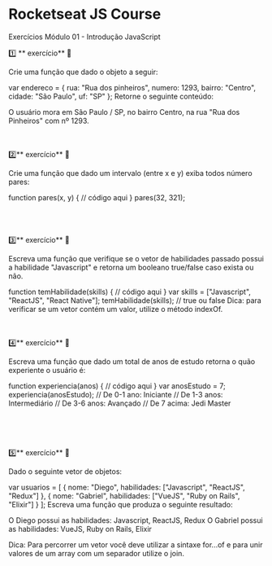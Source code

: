 # Rocketseat JS Course

Exercícios Módulo 01 - Introdução JavaScript 

1️⃣ ** exercício** 📝

Crie uma função que dado o objeto a seguir:

var endereco = {
		rua: "Rua dos pinheiros",
		numero: 1293,
		bairro: "Centro",
		cidade: "São Paulo",
		uf: "SP"
};
Retorne o seguinte conteúdo:

O usuário mora em São Paulo / SP, no bairro Centro, na rua "Rua dos Pinheiros" com nº 1293.
<br>
<br>
<br>

2️⃣** exercício** 📝

Crie uma função que dado um intervalo (entre x e y) exiba todos número pares:

function pares(x, y) {
// código aqui
}
pares(32, 321);

<br>
<br>
<br>
3️⃣** exercício** 📝

Escreva uma função que verifique se o vetor de habilidades passado possui a habilidade "Javascript" e retorna um booleano true/false caso exista ou não.

function temHabilidade(skills) {
// código aqui
}
var skills = ["Javascript", "ReactJS", "React Native"];
temHabilidade(skills); // true ou false
Dica: para verificar se um vetor contém um valor, utilize o método indexOf.
<br>
<br>
<br>

4️⃣** exercício** 📝

Escreva uma função que dado um total de anos de estudo retorna o quão experiente o usuário é:

function experiencia(anos) {
// código aqui
}
var anosEstudo = 7;
experiencia(anosEstudo);
// De 0-1 ano: Iniciante
// De 1-3 anos: Intermediário
// De 3-6 anos: Avançado
// De 7 acima: Jedi Master

<br><br><br>

5️⃣** exercício** 📝

Dado o seguinte vetor de objetos:

var usuarios = [
{
nome: "Diego",
habilidades: ["Javascript", "ReactJS", "Redux"]
},
{
nome: "Gabriel",
habilidades: ["VueJS", "Ruby on Rails", "Elixir"]
}
];
Escreva uma função que produza o seguinte resultado:

O Diego possui as habilidades: Javascript, ReactJS, Redux O Gabriel possui as habilidades: VueJS, Ruby on Rails, Elixir

Dica: Para percorrer um vetor você deve utilizar a sintaxe for...of e para unir valores de um array com um separador utilize o join.
